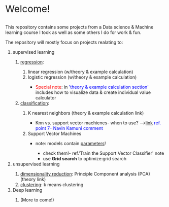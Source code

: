 <span style='font-size:30px;'>Welcome!</span>

<br>This repository contains some projects from a Data science & Machine learning course I took as well as some others I do for work & fun.

The repository will mostly focus on projects realating to:
<ol>
    <li>supervised learning</li>
    <ol>
        <li><u>regression</u>:</li>
        <ol>
            <li>linear regression (w/theory & example calculation)</li> 
            <li>logistic regression (w/theory & example calculation)</li> 
            <ul>
                <li><span style='color:red'>Special note</span>: in <span style='color:blue'>'theory & example calculation section'</span> includes how to visualize data & create individual value calculator</li>
            </ul>
        </ol>
        <li><u>classification</u>:</li>
        <ol>
            <li>K nearest neighbors (theory & example calculation link)</li>
            <ul>
                <li>Knn vs. support vector machienes- when to use? --><a href='https://www.linkedin.com/advice/1/what-distinguishes-k-nearest-neighbors-from-support-muace'>link</a> <span style='color:blue'> ref. point 7-
    Navin Kamuni comment</span></li>
            </ul>
            <li>Support Vector Machines</li>
            <ul>
                <li>note: models contain <u>parameters</u>!</li>
                <ul>
                    <li>check them!- ref.'Train the Support Vector Classifier' note</li>
                    <li>use <b>Grid search</b> to optimize:grid search</li>
                </ul>
            </ul>
        </ol>
    </ol>
    <li>unsupervised learning</li>
    <ol>
        <li><u>dimensionality reduction</u>: Principle Component analysis (PCA) (theory link)</li>
        <li><u>clustering</u>: k means clustering</li>
    </ol>
    <li>Deep learning</li>
    <ol>
        <li>(More to come!)</li>
    </ol>
</ol>
